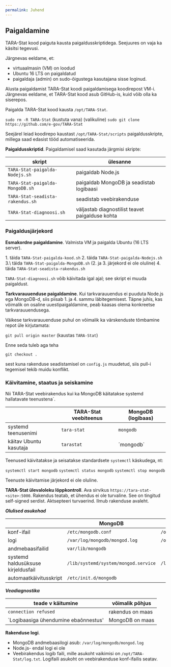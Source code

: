 ```yaml
---
permalink: Juhend
---
```


## Paigaldamine


TARA-Stat kood paiguta kausta paigaldusskriptidega. Seejuures on vaja ka käsitsi tegevusi.

Järgnevas eeldame, et:
- virtuaalmasin (VM) on loodud
- Ubuntu 16 LTS on paigaldatud
- paigaldaja (admin) on sudo-õigustega kasutajana sisse loginud. 

Alusta paigaldamist TARA-Stat koodi paigaldamisega koodirepost VM-i. Järgnevas eeldame, et TARA-Stat kood asub GitHub-is, kuid võib olla ka siserepos.

Paigalda TARA-Stat kood kausta `/opt/TARA-Stat`.

`sudo rm -R TARA-Stat` (kustuta vana) (valikuline)
`sudo git clone https://github.com/e-gov/TARA-Stat` 

Seejärel leiad koodirepo kaustast `/opt/TARA-Stat/scripts` paigaldusskripte, millega saad edasist tööd automatiseerida. 

**Paigaldusskriptid**. Paigaldamisel saad kasutada järgmisi skripte:

| skript | ülesanne |
|--------|----------|
| `TARA-Stat-paigalda-Nodejs.sh` | paigaldab Node.js |
| `TARA-Stat-paigalda-MongoDB.sh` | paigaldab MongoDB ja seadistab logibaasi |
| `TARA-Stat-seadista-rakendus.sh` | seadistab veebirakenduse |
| `TARA-Stat-diagnoosi.sh` | väljastab diagnostilist teavet paigalduse kohta |

### Paigaldusjärjekord

**Esmakordne paigaldamine**. Valmista VM ja paigalda Ubuntu (16 LTS server).

1\. täida `TARA-Stat-paigalda-kood.sh`
2\. täida `TARA-Stat-paigalda-Nodejs.sh`
3.\ täida `TARA-Stat-paigalda-MongoDB.sh` (2. ja 3. järjekord ei ole oluline)
4\. täida `TARA-Stat-seadista-rakendus.sh`

`TARA-Stat-diagnoosi.sh` võib käivitada igal ajal; see skript ei muuda paigaldust.

**Tarkvarauuenduse paigaldamine**. Kui tarkvarauuendus ei puuduta Node.js ega MongoDB-d, siis piisab 1. ja 4. sammu läbitegemisest. Täpne juhis, kas võimalik on osaline uuestipaigaldamine, peab kaasas olema konkreetse tarkvarauuendusega.

Väikese tarkvarauuenduse puhul on võimalik ka värskenduste tõmbamine repot üle kirjutamata:

`git pull origin master` (kaustas `TARA-Stat`)

Enne seda tuleb aga teha

`git checkout .`

sest kuna rakenduse seadistamisel on `config.js` muudetud, siis pull-i tegemisel tekib muidu konflikt.

### Käivitamine, staatus ja seiskamine

Nii TARA-Stat veebirakendus kui ka MongoDB käitatakse systemd hallatavate teenustena`. 

|    | TARA-Stat veebiteenus | MongoDB (logibaas) |
|----|-----------------------|--------------------|
| systemd teenusenimi | `tara-stat` |  `mongodb`  |
| käitav Ubuntu kasutaja | `tarastat` | ´mongodb` |

Teenused käivitatakse ja seisatakse standardsete `systemctl` käskudega, nt:

`systemctl start mongodb`
`systemctl status mongodb`
`systemctl stop mongodb`

Teenuste käivitamise järjekord ei ole oluline.

**TARA-Stat ülevaloleku lõppkontroll**. Ava sirvikus `https://tara-stat-<site>:5000`. Rakendus teatab, et ühendus ei ole turvaline. See on tingitud self-signed serdist. Aktsepteeri turvaerind. Ilmub rakenduse avaleht.

***Olulised asukohad***

|            | MongoDB   | TARA-Stat |
|------------|-----------|-----------|
| konf-ifail | `/etc/mongodb.conf` | `/opt/TARA-Stat/config.js` |
| logi       | `/var/log/mongodb/mongod.log` | `/opt/TARA-Stat/log.txt` |
| andmebaasifailid | `var/lib/mongodb` |  |
| systemd haldusüksuse kirjeldusfail | `/lib/systemd/system/mongod.service` | `/lib/systemd/system/tarastat.service` |
| automaatkäivitusskript | `/etc/init.d/mongodb` | |

***Veadiagnostika***

| teade v käitumine | võimalik põhjus |
|--------------|------------------|
|  `connection refused` | rakendus on maas |
| `Logibaasiga ühendumine ebaõnnestus' | MongoDB on maas |

**Rakenduse logi**.
- MongoDB andmebaasilogi asub: `/var/log/mongodb/mongod.log`
- Node.js- endal logi ei ole
- Veebirakendus logib faili, mille asukoht vaikimisi on `/opt/TARA-Stat/log.txt`. Logifaili asukoht on veebirakenduse konf-ifailis seatav.


